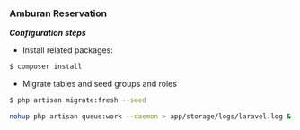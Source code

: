 ### Amburan Reservation
***Configuration steps***
 - Install related packages:
 ```sh
$ composer install
 ```
 -  Migrate tables and seed groups and roles
 ```sh
$ php artisan migrate:fresh --seed
 ```

 ```sh
 nohup php artisan queue:work --daemon > app/storage/logs/laravel.log &
 ```
